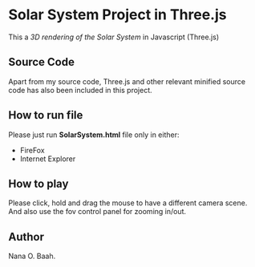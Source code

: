 Solar System Project in Three.js 
=================================

This a *3D rendering of the Solar System* in Javascript (Three.js)

Source Code
-----------

Apart from my source code, Three.js and other relevant minified source code has also been included in this project.

How to run file
---------------

Please just run **SolarSystem.html** file only in either: 
* FireFox
* Internet Explorer 

How to play
-----------

Please click, hold and drag the mouse to have a different camera scene.
And also use the fov control panel for zooming in/out.

Author
------

Nana O. Baah.

